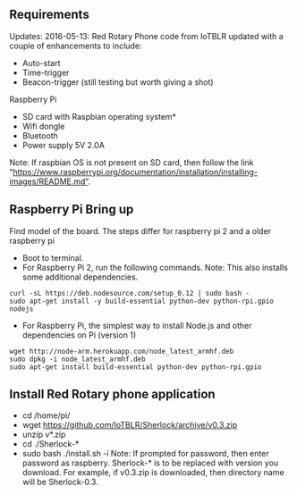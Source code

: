 ## Requirements

Updates:
2016-05-13: Red Rotary Phone code from IoTBLR updated with a couple of enhancements to include:
* Auto-start
* Time-trigger
* Beacon-trigger (still testing but worth giving a shot)

Raspberry Pi
* SD card with Raspbian operating system*
* Wifi dongle
* Bluetooth
* Power supply 5V 2.0A

Note: If raspbian OS is not present on SD card, then follow the link “https://www.raspberrypi.org/documentation/installation/installing-images/README.md”.


## Raspberry Pi Bring up
Find model of the board. The steps differ for raspberry pi 2 and a older raspberry pi

* Boot to terminal.
* For Raspberry Pi 2, run the following commands. Note: This also installs some additional dependencies.
```
curl -sL https://deb.nodesource.com/setup_0.12 | sudo bash -
sudo apt-get install -y build-essential python-dev python-rpi.gpio nodejs
```
* For Raspberry Pi, the simplest way to install Node.js and other dependencies on Pi (version 1)
```
wget http://node-arm.herokuapp.com/node_latest_armhf.deb
sudo dpkg -i node_latest_armhf.deb
sudo apt-get install build-essential python-dev python-rpi.gpio
```


## Install Red Rotary phone application 
* cd /home/pi/
* wget  https://github.com/IoTBLR/Sherlock/archive/v0.3.zip
* unzip v*.zip
* cd ./Sherlock-*
* sudo bash ./install.sh -i
Note: If prompted for password, then enter password as raspberry.
Sherlock-* is to be replaced with version you download.
For example, if v0.3.zip is downloaded, then directory name will be Sherlock-0.3.

